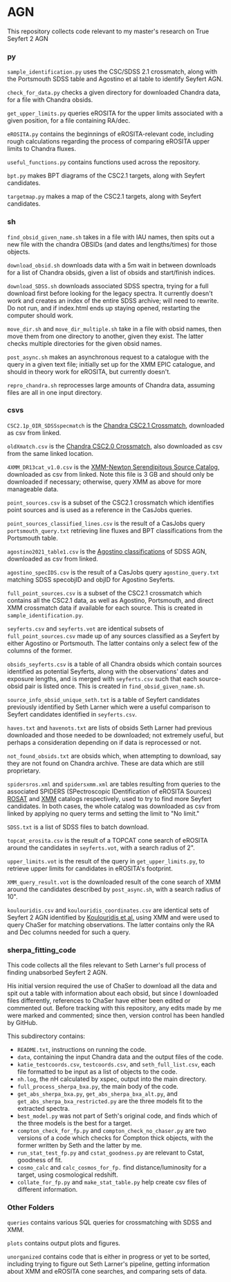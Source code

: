 # AGN

This repository collects code relevant to my master's research on True Seyfert 2 AGN

### py

`sample_identification.py` uses the CSC/SDSS 2.1 crossmatch, along with the Portsmouth SDSS table and Agostino et al table to identify Seyfert AGN.

`check_for_data.py` checks a given directory for downloaded Chandra data, for a file with Chandra obsids.

`get_upper_limits.py` queries eROSITA for the upper limits associated with a given position, for a file containing RA/dec.

`eROSITA.py` contains the beginnings of eROSITA-relevant code, including rough calculations regarding the process of comparing eROSITA upper limits to Chandra fluxes.

`useful_functions.py` contains functions used across the repository.

`bpt.py` makes BPT diagrams of the CSC2.1 targets, along with Seyfert candidates.

`targetmap.py` makes a map of the CSC2.1 targets, along with Seyfert candidates.

### sh

`find_obsid_given_name.sh` takes in a file with IAU names, then spits out a new file with the chandra OBSIDs (and dates and lengths/times) for those objects.

`download_obsid.sh` downloads data with a 5m wait in between downloads for a list of Chandra obsids, given a list of obsids and start/finish indices.

`download_SDSS.sh` downloads associated SDSS spectra, trying for a full download first before looking for the legacy spectra. It currently doesn't work and creates an index of the entire SDSS archive; will need to rewrite. Do not run, and if index.html ends up staying opened, restarting the computer should work.

`move_dir.sh` and `move_dir_multiple.sh` take in a file with obsid names, then move them from one directory to another, given they exist. The latter checks multiple directories for the given obsid names.

`post_async.sh` makes an asynchronous request to a catalogue with the query in a given text file; initially set up for the XMM EPIC catalogue, and should in theory work for eROSITA, but currently doesn't.

`repro_chandra.sh` reprocesses large amounts of Chandra data, assuming files are all in one input directory.

### csvs

`CSC2.1p_OIR_SDSSspecmatch` is the [Chandra CSC2.1 Crossmatch](https://cxc.cfa.harvard.edu/csc/csc_crossmatches.html), downloaded as csv from linked.

`oldXmatch.csv` is the [Chandra CSC2.0 Crossmatch](https://cxc.cfa.harvard.edu/csc/csc_crossmatches.html), also downloaded as csv from the same linked location.

`4XMM_DR13cat_v1.0.csv` is the [XMM-Newton Serendipitous Source Catalog](https://www.cosmos.esa.int/web/xmm-newton/xsa), downloaded as csv from linked. Note this file is 3 GB and should only be downloaded if necessary; otherwise, query XMM as above for more manageable data.

`point_sources.csv` is a subset of the CSC2.1 crossmatch which identifies point sources and is used as a reference in the CasJobs queries.

`point_sources_classified_lines.csv` is the result of a CasJobs query `portsmouth_query.txt` retrieving line fluxes and BPT classifications from the Portsmouth table.

`agostino2021_table1.csv` is the [Agostino classifications](https://salims.pages.iu.edu/agn/) of SDSS AGN, downloaded as csv from linked.

`agostino_specIDS.csv` is the result of a CasJobs query `agostino_query.txt` matching SDSS specobjID and objID for Agostino Seyferts.

`full_point_sources.csv` is a subset of the CSC2.1 crossmatch which contains all the CSC2.1 data, as well as Agostino, Portsmouth, and direct XMM crossmatch data if available for each source. This is created in `sample_identification.py`.

`seyferts.csv` and `seyferts.vot` are identical subsets of `full_point_sources.csv` made up of any sources classified as a Seyfert by either Agostino or Portsmouth. The latter contains only a select few of the columns of the former.

`obsids_seyferts.csv` is a table of all Chandra obsids which contain sources identified as potential Seyferts, along with the observations' dates and exposure lengths, and is merged with `seyferts.csv` such that each source-obsid pair is listed once. This is created in `find_obsid_given_name.sh`.

`source_info_obsid_unique_seth.txt` is a table of Seyfert candidates previously identified by Seth Larner which were a useful comparison to Seyfert candidates identified in `seyferts.csv`.

`haves.txt` and `havenots.txt` are lists of obsids Seth Larner had previous downloaded and those needed to be downloaded; not extremely useful, but perhaps a consideration depending on if data is reprocessed or not.

`not_found_obsids.txt` are obsids which, when attempting to download, say they are not found on Chandra archive. These are data which are still proprietary.

`spidersros.xml` and `spidersxmm.xml` are tables resulting from queries to the associated SPIDERS (SPectroscopic IDentification of eROSITA Sources) [ROSAT](https://heasarc.gsfc.nasa.gov/db-perl/W3Browse/w3table.pl?tablehead=name%3Dspidersros&Action=More+Options) and [XMM](https://heasarc.gsfc.nasa.gov/db-perl/W3Browse/w3table.pl?tablehead=name%3Dspidersxmm&Action=More+Options) catalogs respectively, used to try to find more Seyfert candidates. In both cases, the whole catalog was downloaded as csv from linked by applying no query terms and setting the limit to "No limit."

`SDSS.txt` is a list of SDSS files to batch download.

`topcat_erosita.csv` is the result of a TOPCAT cone search of eROSITA around the candidates in `seyferts.vot`, with a search radius of 2".

`upper_limits.vot` is the result of the query in `get_upper_limits.py`, to retrieve upper limits for candidates in eROSITA's footprint.

`XMM_query_result.vot` is the downloaded result of the cone search of XMM around the candidates described by `post_async.sh`, with a search radius of 10".

`koulouridis.csv` and `koulouridis_coordinates.csv` are identical sets of Seyfert 2 AGN identified by [Koulouridis et al.](https://www.aanda.org/articles/aa/abs/2016/02/aa26515-15/aa26515-15.html) using XMM and were used to query ChaSer for matching observations. The latter contains only the RA and Dec columns needed for such a query.

### sherpa_fitting_code

This code collects all the files relevant to Seth Larner's full process of finding unabsorbed Seyfert 2 AGN. 

His initial version required the use of ChaSer to download all the data and spit out a table with information about each obsid, but since I downloaded files differently, references to ChaSer have either been edited or commented out. Before tracking with this repository, any edits made by me were marked and commented; since then, version control has been handled by GitHub.

This subdirectory contains:

* `README.txt`, instructions on running the code.
* `data`, containing the input Chandra data and the output files of the code.
* `katie_testcoords.csv`, `testcoords.csv`, and `seth_full_list.csv`, each file formatted to be input as a list of objects to the code.
* `nh.log`, the nH calculated by xspec, output into the main directory.
* `full_process_sherpa_bxa.py`, the main body of the code.
* `get_abs_sherpa_bxa.py`, `get_abs_sherpa_bxa_alt.py`, and `get_abs_sherpa_bxa_restricted.py` are the three models fit to the extracted spectra.
* `best_model.py` was not part of Seth's original code, and finds which of the three models is the best for a target.
* `compton_check_for_fp.py` and `compton_check_no_chaser.py` are two versions of a code which checks for Compton thick objects, with the former written by Seth and the latter by me.
* `run_stat_test_fp.py` and `cstat_goodness.py` are relevant to Cstat, goodness of fit.
* `cosmo_calc` and `calc_cosmos_for_fp.` find distance/luminosity for a target, using cosmological redshift.
* `collate_for_fp.py` and `make_stat_table.py` help create csv files of different information.

### Other Folders

`queries` contains various SQL queries for crossmatching with SDSS and XMM.

`plots` contains output plots and figures.

`unorganized` contains code that is either in progress or yet to be sorted, including trying to figure out Seth Larner's pipeline, getting information about XMM and eROSITA cone searches, and comparing sets of data.
 
